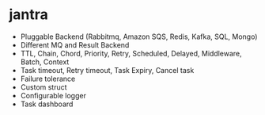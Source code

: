 # jantra
* Pluggable Backend (Rabbitmq, Amazon SQS, Redis, Kafka, SQL, Mongo)
* Different MQ and Result Backend
* TTL, Chain, Chord, Priority, Retry, Scheduled, Delayed, Middleware, Batch, Context
* Task timeout, Retry timeout, Task Expiry, Cancel task
* Failure tolerance
* Custom struct
* Configurable logger
* Task dashboard
